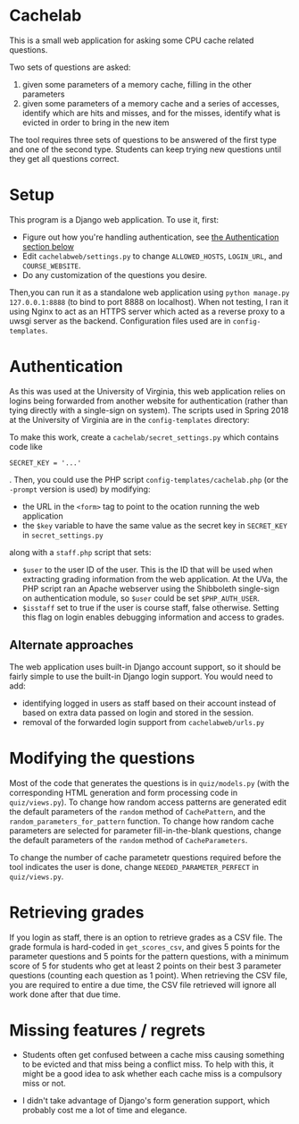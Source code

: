 # Cachelab

This is a small web application for asking some CPU cache related questions.

Two sets of questions are asked:

1.  given some parameters of a memory cache, filling in the other parameters
2.  given some parameters of a memory cache and a series of accesses, identify which are hits and misses, and for the misses, identify what is evicted in order to bring in the new item

The tool requires three sets of questions to be answered of the first type and one of the second type. Students can keep trying new questions until they get all questions correct.

# Setup

This program is a Django web application. To use it, first:

*  Figure out how you're handling authentication, see [the Authentication section below](#Authentication)
*  Edit `cachelabweb/settings.py` to change `ALLOWED_HOSTS`, `LOGIN_URL`, and `COURSE_WEBSITE`.
*  Do any customization of the questions you desire.

Then,you can run it as a standalone web application using `python manage.py 127.0.0.1:8888` (to bind to port 8888 on localhost). When not testing, I ran it using Nginx to act as an HTTPS server which acted as a reverse proxy to a uwsgi server as the backend. Configuration files used are in `config-templates`.

# Authentication

As this was used at the University of Virginia, this web application relies on logins being forwarded from another website for authentication (rather
than tying directly with a single-sign on system). The scripts used in Spring 2018 at the University of Virginia are in the `config-templates` directory:

To make this work, create a `cachelab/secret_settings.py` which contains code like

    SECRET_KEY = '...'

. Then, you could use the PHP script `config-templates/cachelab.php` (or the `-prompt` version is used) by modifying:

*  the URL in the `<form>` tag to point to the ocation running the web application
*  the `$key` variable to have the same value as the secret key in `SECRET_KEY` in `secret_settings.py`

along with a `staff.php` script that sets:

*  `$user` to the user ID of the user. This is the ID that will be used when extracting grading information from the web application. At the UVa, the PHP script ran an Apache webserver using the Shibboleth single-sign on authentication module, so `$user` could be set `$PHP_AUTH_USER`.
*  `$isstaff` set to true if the user is course staff, false otherwise. Setting this flag on login enables debugging information and access to grades.

## Alternate approaches

The web application uses built-in Django account support, so it should be fairly simple to use the built-in Django login support. You would
need to add:

*  identifying logged in users as staff based on their account instead of based on extra data passed on login and stored in the session.
*  removal of the forwarded login support from `cachelabweb/urls.py`

# Modifying the questions

Most of the code that generates the questions is in `quiz/models.py` (with the corresponding HTML generation and form processing code in
`quiz/views.py`). To change how random access patterns are generated edit the default parameters of the `random` method of `CachePattern`,
and the `random_parameters_for_pattern` function. To change how random cache parameters are selected for parameter
fill-in-the-blank questions, change the default parameters of the `random` method of `CacheParameters`.

To change the number of cache parametetr questions required before the tool indicates the user is done, change `NEEDED_PARAMETER_PERFECT` in
`quiz/views.py`.

# Retrieving grades

If you login as staff, there is an option to retrieve grades as a CSV file. The grade formula is hard-coded in `get_scores_csv`, and
gives 5 points for the parameter questions and 5 points for the pattern questions, with a minimum score of 5 for students who get
at least 2 points on their best 3 parameter questions (counting each question as 1 point). When retrieving the CSV file, you are required
to entire a due time, the CSV file retrieved will ignore all work done after that due time.

# Missing features / regrets

*  Students often get confused between a cache miss causing something to be evicted and that miss being a conflict miss. To help with this, it might be a good idea to ask whether each cache miss is a compulsory miss or not.

*  I didn't take advantage of Django's form generation support, which probably cost me a lot of time and elegance.

